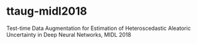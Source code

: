 # ttaug-midl2018
Test-time Data Augmentation for Estimation of Heteroscedastic Aleatoric Uncertainty in Deep Neural Networks, MIDL 2018

